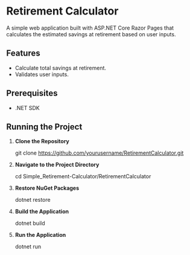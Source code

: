 # Retirement Calculator

A simple web application built with ASP.NET Core Razor Pages that calculates the estimated savings at retirement based on user inputs.

## Features

- Calculate total savings at retirement.
- Validates user inputs.

## Prerequisites

- .NET SDK

## Running the Project

1. **Clone the Repository**
   
   git clone https://github.com/yourusername/RetirementCalculator.git

2. **Navigate to the Project Directory**
   
   cd Simple_Retirement-Calculator/RetirementCalculator

3. **Restore NuGet Packages**
   
   dotnet restore

4. **Build the Application**
   
   dotnet build
   
5. **Run the Application**
  
   dotnet run
